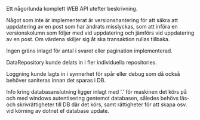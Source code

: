
Ett någorlunda komplett WEB API utefter beskrivning.

Något som inte är implementerat är versionshantering för att säkra att uppdatering av en post som har ändrats misslyckas,
som att införa en versionskolumn som följer med vid uppdatering och jämförs vid uppdatering av en post. Om värdena skiljer sig
åt ska transaktion rullas tillbaka.

Ingen gräns inlagd för antal i svaret eller pagination implementerad.

DataRepository kunde delats in i fler individuella repositories.

Loggning kunde lagts in i synnerhet för spår eller debug som då också behöver saniteras innan det sparas i DB.

Info kring databasanslutning ligger inlagt med '.' för maskinen det körs på och med windows autentisering gentemot databasen, således behövs läs- och skrivrättigheter
till DB där det körs,  samt rättigheter för att skapa osv. vid körning av dotnet ef database update.
